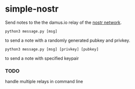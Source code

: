 # simple-nostr

Send notes to the the damus.io relay of the [nostr network](https://github.com/nostr-protocol/nostr).

```
python3 message.py [msg]
```

to send a note with a randomly generated pubkey and privkey.

```
python3 message.py [msg] [privkey] [pubkey]
```

to send a note with specified keypair

### TODO

handle multiple relays in command line
